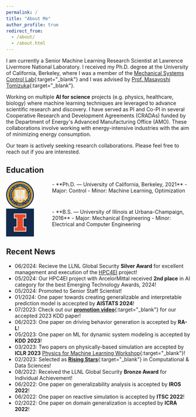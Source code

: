 ```yaml
---
permalink: /
title: "About Me"
author_profile: true
redirect_from: 
  - /about/
  - /about.html
---
```


I am currently a Senior Machine Learning Research Scientist at Lawrence Livermore National Laboratory. I received my Ph.D. degree at the University of California, Berkeley, where I was a member of the [Mechanical Systems Control Lab](https://msc.berkeley.edu){:target="_blank"} and I was advised by [Prof. Masayoshi Tomizuka](https://me.berkeley.edu/people/masayoshi-tomizuka/){:target="_blank"}. 

Working on multiple **AI for science** projects (e.g. physics, healthcare, biology) where machine learning techniques are leveraged to advance scientific research and discovery. I have served as PI and Co-PI in several Cooperative Research and Development Agreements (CRADAs) funded by the Department of Energy's Advanced Manufacturing Office (AMO). These collaborations involve working with energy-intensive industries with the aim of minimizing energy consumption. 

Our team is actively seeking research collaborations. Please feel free to reach out if you are interested.

## Education

<img style="float: left; margin-right: 50px" src="/images/UCB.jpg" width="15%">
- **Ph.D. — University of California, Berkeley, 2021**
  - Major: Control          
  - Minor: Machine Learning, Optimization
  <br clear="left"/>

<img style="float: left; margin-right: 50px;" src="/images/UIUC.jpg" width="15%">
- **B.S. — University of Illinois at Urbana-Champaign, 2016**
  - Major: Mechanical Engineering
  - Minor: Electrical and Computer Engineering
  <br clear="left"/>

## Recent News
- 06/2024: Recieve the LLNL Global Security **Silver Award** for excellent management and execution of the [HPC4EI](https://hpc4energyinnovation.llnl.gov/) project!
- 05/2024: Our HPC4EI project with ArcelorMittal received **2nd place** in AI category for the best Emerging Technology Awards, 2024!
- 05/2024: Promoted to Senior Staff Scientist!
- 01/2024: One paper towards creating generalizable and interpretable prediction model is accecpted by **AISTATS 2024**!
- 07/2023: Check out our [**promotion video**](https://youtu.be/R_CKSwgW5lg){:target="_blank"} for our accepted 2023 KDD paper! 
- 06/2023: One paper on driving behavior generation is accepted by **RA-L**!
- 05/2023: One paper on ML for dynamic system modeling is accepted by **KDD 2023**!
- 03/2023: Two papers on physically-based simulation are accepted by **ICLR 2023** [Physics for Machine Learning Workshop](https://physics4ml.github.io/){:target="_blank"}!
- 02/2023: Selected as [**Rising Stars**](https://risingstars.oden.utexas.edu/){:target="_blank"} in Computational & Data Sciences!
- 08/2022: Received the LLNL Global Security **Bronze Award** for Individual Achievement!
- 06/2022: One paper on generalizability analysis is accepted by **IROS 2022**!
- 06/2022: One paper on reactive simulation is accepted by **ITSC 2022**!
- 02/2022: One paper on domain generalization is accepted by **ICRA 2022**!
